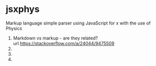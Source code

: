 # jsxphys
Markup language simple parser using JavaScript for x with the use of Physics


1. Markdown vs markup - are they related? <br />
   url https://stackoverflow.com/a/24044/9475509
2.
3.
4.
